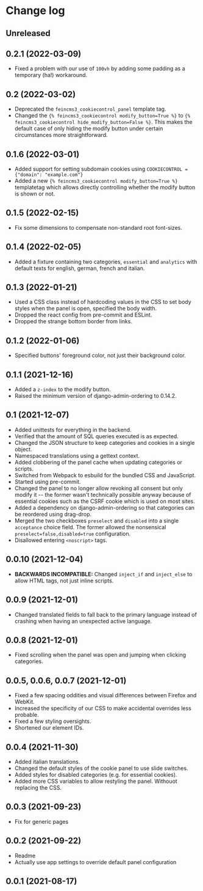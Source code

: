 # Change log

## Unreleased

## 0.2.1 (2022-03-09)

- Fixed a problem with our use of `100vh` by adding some padding as a temporary
  (ha!) workaround.

## 0.2 (2022-03-02)

- Deprecated the `feincms3_cookiecontrol_panel` template tag.
- Changed the `{% feincms3_cookiecontrol modify_button=True %}` to `{% feincms3_cookiecontrol hide_modify_button=False %}`. This makes the default
  case of only hiding the modify button under certain circumstances more
  straightforward.

## 0.1.6 (2022-03-01)

- Added support for setting subdomain cookies using `COOKIECONTROL = {"domain": "example.com"}`
- Added a new `{% feincms3_cookiecontrol modify_button=True %}` templatetag
  which allows directly controlling whether the modify button is shown or not.

## 0.1.5 (2022-02-15)

- Fix some dimensions to compensate non-standard root font-sizes.

## 0.1.4 (2022-02-05)

- Added a fixture containing two categories, `essential` and `analytics` with
  default texts for english, german, french and italian.

## 0.1.3 (2022-01-21)

- Used a CSS class instead of hardcoding values in the CSS to set body styles
  when the panel is open, specified the body width.
- Dropped the react config from pre-commit and ESLint.
- Dropped the strange bottom border from links.

## 0.1.2 (2022-01-06)

- Specified buttons' foreground color, not just their background color.

## 0.1.1 (2021-12-16)

- Added a `z-index` to the modify button.
- Raised the minimum version of django-admin-ordering to 0.14.2.

## 0.1 (2021-12-07)

- Added unittests for everything in the backend.
- Verified that the amount of SQL queries executed is as expected.
- Changed the JSON structure to keep categories and cookies in a single object.
- Namespaced translations using a gettext context.
- Added clobbering of the panel cache when updating categories or scripts.
- Switched from Webpack to esbuild for the bundled CSS and JavaScript.
- Started using pre-commit.
- Changed the panel to no longer allow revoking all consent but only modify it
  -- the former wasn't technically possible anyway because of essential
  cookies such as the CSRF cookie which is used on most sites.
- Added a dependency on django-admin-ordering so that categories can be
  reordered using drag-drop.
- Merged the two checkboxes `preselect` and `disabled` into a single
  `acceptance` choice field. The former allowed the nonsensical
  `preselect=false,disabled=true` configuration.
- Disallowed entering `<noscript>` tags.

## 0.0.10 (2021-12-04)

- **BACKWARDS INCOMPATIBLE:** Changed `inject_if` and `inject_else` to
  allow HTML tags, not just inline scripts.

## 0.0.9 (2021-12-01)

- Changed translated fields to fall back to the primary language instead of
  crashing when having an unexpected active language.

## 0.0.8 (2021-12-01)

- Fixed scrolling when the panel was open and jumping when clicking categories.

## 0.0.5, 0.0.6, 0.0.7 (2021-12-01)

- Fixed a few spacing oddities and visual differences between Firefox and
  WebKit.
- Increased the specificity of our CSS to make accidental overrides less
  probable.
- Fixed a few styling oversights.
- Shortened our element IDs.

## 0.0.4 (2021-11-30)

- Added italian translations.
- Changed the default styles of the cookie panel to use slide switches.
- Added styles for disabled categories (e.g. for essential cookies).
- Added more CSS variables to allow restyling the panel. Withouot replacing the
  CSS.

## 0.0.3 (2021-09-23)

- Fix for generic pages

## 0.0.2 (2021-09-22)

- Readme
- Actually use app settings to override default panel configuration

## 0.0.1 (2021-08-17)

